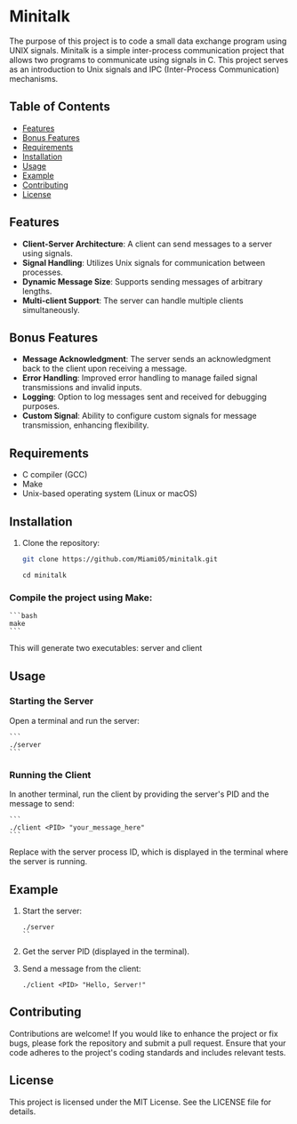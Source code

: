 # Minitalk
The purpose of this project is to code a small data exchange program using UNIX signals.
Minitalk is a simple inter-process communication project that allows two programs to communicate using signals in C. This project serves as an introduction to Unix signals and IPC (Inter-Process Communication) mechanisms.

## Table of Contents

- [Features](#features)
- [Bonus Features](#bonus-features)
- [Requirements](#requirements)
- [Installation](#installation)
- [Usage](#usage)
- [Example](#example)
- [Contributing](#contributing)
- [License](#license)

## Features

- **Client-Server Architecture**: A client can send messages to a server using signals.
- **Signal Handling**: Utilizes Unix signals for communication between processes.
- **Dynamic Message Size**: Supports sending messages of arbitrary lengths.
- **Multi-client Support**: The server can handle multiple clients simultaneously.

## Bonus Features

- **Message Acknowledgment**: The server sends an acknowledgment back to the client upon receiving a message.
- **Error Handling**: Improved error handling to manage failed signal transmissions and invalid inputs.
- **Logging**: Option to log messages sent and received for debugging purposes.
- **Custom Signal**: Ability to configure custom signals for message transmission, enhancing flexibility.

## Requirements

- C compiler (GCC)
- Make
- Unix-based operating system (Linux or macOS)

## Installation

1. Clone the repository:

   ```bash
   git clone https://github.com/Miami05/minitalk.git
   ```
   ```
   cd minitalk
   ```

### Compile the project using Make:

    ```bash
    make
    ```

This will generate two executables: server and client

## Usage

### Starting the Server

Open a terminal and run the server:

    ```
    ./server
    ```

### Running the Client

In another terminal, run the client by providing the server's PID and the message to send:

    ```
    ./client <PID> "your_message_here"
    ```
Replace <PID> with the server process ID, which is displayed in the terminal where the server is running.

## Example

1. Start the server:

    ```
    ./server
    ``
2. Get the server PID (displayed in the terminal).

3. Send a message from the client:

    ```
    ./client <PID> "Hello, Server!"
    ```

## Contributing

Contributions are welcome! If you would like to enhance the project or fix bugs, please fork the repository and submit a pull request. Ensure that your code adheres to the project's coding standards and includes relevant tests.

## License

This project is licensed under the MIT License. See the LICENSE file for details.
